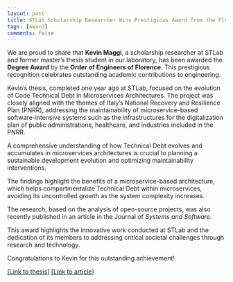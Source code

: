 ```yaml
---
layout: post
title: STLab Scholarship Researcher Wins Prestigious Award from the Florence Order of Engineers
tags: [award]
comments: false
---
```


We are proud to share that **Kevin Maggi**, a scholarship researcher at STLab and former master’s thesis student in our laboratory, has been awarded the **Degree Award** by the **Order of Engineers of Florence**. This prestigious recognition celebrates outstanding academic contributions to engineering.

Kevin’s thesis, completed one year ago at STLab, focused on the evolution of Code Technical Debt in Microservices Architectures. The project was closely aligned with the themes of Italy’s National Recovery and Resilience Plan (PNRR), addressing the maintainability of microservice-based software-intensive systems such as the infrastructures for the digitalization plan of public administrations, healthcare, and industries included in the PNRR.

A comprehensive understanding of how Technical Debt evolves and accumulates in microservices architectures is crucial to planning a sustainable development evolution and optimizing maintainability interventions. 

The findings highlight the benefits of a microservice-based architecture, which helps compartmentalize Technical Debt within microservices, avoiding its uncontrolled growth as the system complexity increases. 

The research, based on the analysis of open-source projects, was also recently published in an article in the Journal of _Systems and Software_.

This award highlights the innovative work conducted at STLab and the dedication of its members to addressing critical societal challenges through research and technology.

Congratulations to Kevin for this outstanding achievement!

[[Link to thesis]](https://kevinmaggi.github.io/assets/theses/master2023.pdf) [[Link to article]](https://www.ordineingegneri.fi.it/ordine/premio-di-laurea-ciullini-chiarugi/)
